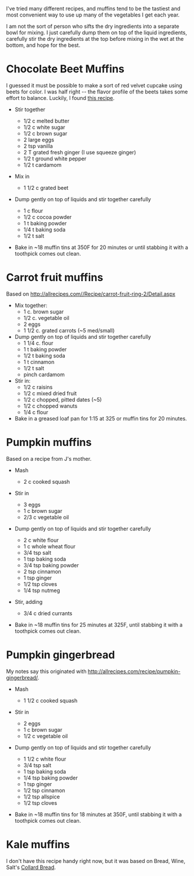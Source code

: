 I've tried many different recipes, and muffins tend to be the tastiest and most convenient way to use up many of the vegetables I get each year.

I am not the sort of person who sifts the dry ingredients into a separate bowl for mixing. I just carefully dump them on top of the liquid ingredients, carefully stir the dry ingredients at the top before mixing in the wet at the bottom, and hope for the best.

# Chocolate Beet Muffins
I guessed it must be possible to make a sort of red velvet cupcake using beets for color. I was half right --
the flavor profile of the beets takes some effort to balance. Luckily, I found [this recipe](https://thelunacafe.com/heavenly-chocolate-beet-tea-loaf/).

- Stir together
  - 1/2 c melted butter
  - 1/2 c white sugar
  - 1/2 c brown sugar
  - 2 large eggs
  - 2 tsp vanilla
  - 2 T grated fresh ginger (I use squeeze ginger)
  - 1/2 t ground white pepper
  - 1/2 t cardamom

- Mix in
  - 1 1/2 c grated beet

- Dump gently on top of liquids and stir together carefully
  - 1 c flour
  - 1/2 c cocoa powder
  - 1 t baking powder
  - 1/4 t baking soda
  - 1/2 t salt

- Bake in ~18 muffin tins at 350F for 20 minutes or until stabbing it with a toothpick comes out clean.

# Carrot fruit muffins
Based on http://allrecipes.com//Recipe/carrot-fruit-ring-2/Detail.aspx
 
- Mix together:
  - 1 c. brown sugar
  - 1/2 c. vegetable oil
  - 2 eggs
  - 1 1/2 c. grated carrots (~5 med/small)
 
- Dump gently on top of liquids and stir together carefully
  - 1 1/4 c. flour
  - 1 t baking powder
  - 1/2 t baking soda
  - 1 t cinnamon
  - 1/2 t salt
  - pinch cardamom
 
- Stir in:
  - 1/2 c raisins
  - 1/2 c mixed dried fruit
  - 1/2 c chopped, pitted dates (~5)
  - 1/2 c chopped wanuts
  - 1/4 c flour
 
- Bake in a greased loaf pan for 1:15 at 325 or muffin tins for 20 minutes.


# Pumpkin muffins
Based on a recipe from J's mother.

- Mash
  - 2 c cooked squash
    
- Stir in
  - 3 eggs
  - 1 c brown sugar
  - 2/3 c vegetable oil
 
- Dump gently on top of liquids and stir together carefully
  - 2 c white flour
  - 1 c whole wheat flour
  - 3/4 tsp salt
  - 1 tsp baking soda
  - 3/4 tsp baking powder
  - 2 tsp cinnamon
  - 1 tsp ginger
  - 1/2 tsp cloves
  - 1/4 tsp nutmeg
 
- Stir, adding
  - 3/4 c dried currants
 
- Bake in ~18 muffin tins for 25 minutes at 325F, until stabbing it with a toothpick comes out clean.   

# Pumpkin gingerbread
My notes say this originated with http://allrecipes.com/recipe/pumpkin-gingerbread/.

- Mash
  - 1 1/2 c cooked squash
    
- Stir in
  - 2 eggs
  - 1 c brown sugar
  - 1/2 c vegetable oil
 
- Dump gently on top of liquids and stir together carefully
  - 1 1/2 c white flour
  - 3/4 tsp salt
  - 1 tsp baking soda
  - 1/4 tsp baking powder
  - 1 tsp ginger
  - 1/2 tsp cinnamon
  - 1/2 tsp allspice
  - 1/2 tsp cloves
 
- Bake in ~18 muffin tins for 18 minutes at 350F, until stabbing it with a toothpick comes out clean.

# Kale muffins
I don't have this recipe handy right now, but it was based on Bread, Wine, Salt's [Collard Bread](https://breadwinesalt.blogspot.com/2010/09/collard-bread.html).

